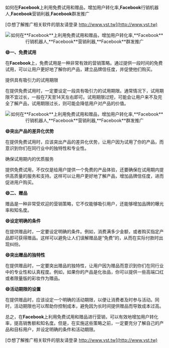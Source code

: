 如何在**Facebook**上利用免费试用和赠品，增加用户转化率,**Facebook**行销机器人,**Facebook**营销利器,**Facebook**群发推广

[😍想了解推广相关软件的朋友请登录 http://www.vst.tw](http://www.vst.tw)

 <center><img src="https://vst.tw/MP4/tuiguang/png/0.png" alt="如何在**Facebook**上利用免费试用和赠品，增加用户转化率,**Facebook**行销机器人,**Facebook**营销利器,**Facebook**群发推广"></center>

**😄一、免费试用**

在**Facebook**上，免费试用是一种非常有效的营销策略。通过提供一段时间的免费试用，可以让用户更好地了解你的产品，建立品牌信任度，并促使他们购买。

提供具有吸引力的试用期限

在提供免费试用时，一定要设定一段具有吸引力的试用期限。通常情况下，试用期限不宜过长，一般在7天至14天左右即可。试用期限过短，可能会让用户来不及完全了解产品，试用期限过长，则可能会降低用户对产品的价值。

 <center><img src="https://vst.tw/MP4/tuiguang/png/5.png" alt="如何在**Facebook**上利用免费试用和赠品，增加用户转化率,**Facebook**行销机器人,**Facebook**营销利器,**Facebook**群发推广"></center>

**😄突出产品的差异化优势**

在提供免费试用时，应该突出产品的差异化优势，让用户因为试用了你的产品，而意识到你们在同行业中的独特性和专业性。

确保试用期内的优质服务

提供免费试用，不仅仅是给用户提供一个免费的产品体验，还要确保在试用期内提供高质量的服务和支持。这样可以让用户更好地了解产品，增加品牌信任度，进而促进用户购买。

**😄二、赠品**

赠品是一种非常受欢迎的营销策略，它不仅能够吸引用户，还能够增加品牌的曝光率和知名度。

**😄设定明确的条件**

在提供赠品时，一定要设定明确的条件。例如，消费满多少金额，或者购买指定产品即可获得赠品。这样可以避免让人们误解赠品是“免费”的，从而在实际付款时出现纠纷。

**😄突出赠品的独特性**

在提供赠品时，一定要突出赠品的独特性，让用户因为赠品而意识到你们在同行业中的专业性和认真程度。例如，如果你的产品是化妆品，你可以提供一些高端口红或者限量版的彩妆作为赠品。

**😄活动期限的设置**

在提供赠品时，应该设定一个明确的活动期限，以便让消费者及时参与活动。同时，活动期限也可以帮助你控制成本，避免因为长时间提供赠品而导致成本过高。

总之，在**Facebook**上利用免费试用和赠品进行营销，可以有效地增加用户转化率，提高销售额和知名度。但是，在实施这些策略之前，一定要充分了解自己的产品和目标用户，并设定明确的条件和活动期限。

[😍想了解推广相关软件的朋友请登录 http://www.vst.tw](http://www.vst.tw)



